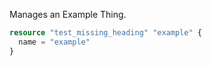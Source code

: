 Manages an Example Thing.

```terraform
resource "test_missing_heading" "example" {
  name = "example"
}
```
